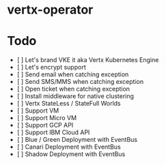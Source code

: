 # vertx-operator

# Todo

- [ ] Let's brand VKE it aka Vertx Kubernetes Engine 
- [ ] Let's encrypt support
- [ ] Send email when catching exception
- [ ] Send SMS/MMS when catching exception
- [ ] Open ticket when catching exception
- [ ] Install middleware for native clustering
- [ ] Vertx StateLess / StateFull Worlds
- [ ] Support VM
- [ ] Support Micro VM
- [ ] Support GCP API 
- [ ] Support IBM Cloud API
- [ ] Blue / Green Deployment with EventBus
- [ ] Canari Deployment with EventBus
- [ ] Shadow Deployment with EventBus

